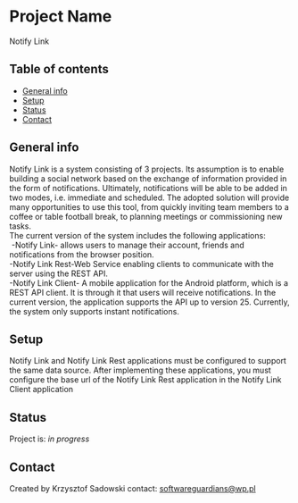 # Project Name
Notify Link

## Table of contents
* [General info](#general-info)
* [Setup](#setup)
* [Status](#status) 
* [Contact](#contact)

## General info
Notify Link is a system consisting of 3 projects. Its assumption is to enable building a social network based on the exchange of information provided in the form of notifications. Ultimately, notifications will be able to be added in two modes, i.e. immediate and scheduled. The adopted solution will provide many opportunities to use this tool, from quickly inviting team members to a coffee or table football break, to planning meetings or commissioning new tasks.\
The current version of the system includes the following applications:\
 -Notify Link- allows users to manage their account, friends and notifications from the browser position.\
-Notify Link Rest-Web Service enabling clients to communicate with the server using the REST API.\
-Notify Link Client- A mobile application for the Android platform, which is a REST API client. It is through it that users will receive notifications. In the current version, the application supports the API up to version 25.
Currently, the system only supports instant notifications.

## Setup
Notify Link and Notify Link Rest applications must be configured to support the same data source. After implementing these applications, you must configure the base url of the Notify Link Rest application in the Notify Link Client application

## Status
Project is: _in progress_

## Contact
Created by Krzysztof Sadowski
contact: softwareguardians@wp.pl
